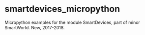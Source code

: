 # smartdevices_micropython
Micropython examples for the module SmartDevices, part of minor SmartWorld. New, 2017-2018.
